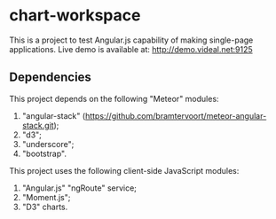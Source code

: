 chart-workspace
===============

This is a project to test Angular.js capability of making single-page applications.
Live demo is available at: http://demo.videal.net:9125

Dependencies
------------

This project depends on the following "Meteor" modules:

  1.  "angular-stack" (https://github.com/bramtervoort/meteor-angular-stack.git);
  2.  "d3";
  3.  "underscore";
  4.  "bootstrap".

This project uses the following client-side JavaScript modules:

  1.  "Angular.js" "ngRoute" service;
  2.  "Moment.js";
  3.  "D3" charts.
